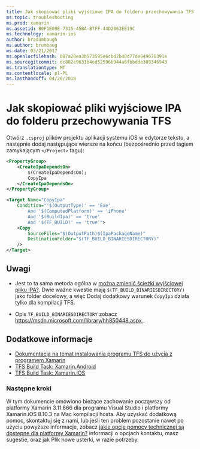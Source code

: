 ```yaml
---
title: Jak skopiować pliki wyjściowe IPA do folderu przechowywania TFS
ms.topic: troubleshooting
ms.prod: xamarin
ms.assetid: B0F1E09E-7315-45BA-B7FF-44D2063EE19C
ms.technology: xamarin-ios
author: bradumbaugh
ms.author: brumbaug
ms.date: 03/21/2017
ms.openlocfilehash: 087a20ea3b573595e6cbd2b40d77de649676391e
ms.sourcegitcommit: dc882e9631b4ed52596b944a6fbbdde309346943
ms.translationtype: MT
ms.contentlocale: pl-PL
ms.lasthandoff: 04/26/2018
---
```

# <a name="how-can-i-copy-ipa-output-files-to-the-tfs-drop-folder"></a>Jak skopiować pliki wyjściowe IPA do folderu przechowywania TFS

Otwórz `.csproj` plików projektu aplikacji systemu iOS w edytorze tekstu, a następnie dodaj następujące wiersze na końcu (bezpośrednio przed tagiem zamykającym `</Project>` tagu):

```xml
<PropertyGroup>
    <CreateIpaDependsOn>
        $(CreateIpaDependsOn);
        CopyIpa
    </CreateIpaDependsOn>
</PropertyGroup>

<Target Name="CopyIpa"
    Condition="'$(OutputType)' == 'Exe'
        And '$(ComputedPlatform)' == 'iPhone'
        And '$(BuildIpa)' == 'true'
        And '$(TF_BUILD)' == 'true'">
    <Copy
        SourceFiles="$(OutputPath)$(IpaPackageName)"
        DestinationFolder="$(TF_BUILD_BINARIESDIRECTORY)"
    />
</Target>
```

## <a name="notes"></a>Uwagi

-   Jest to ta sama metoda ogólna w [można zmienić ścieżki wyjściowej pliku IPA?](~/ios/troubleshooting/questions/ipa-output-path.md). Dwie ważne kwestie mają `$(TF_BUILD_BINARIESDIRECTORY)` jako folder docelowy, a więc Dodaj dodatkowy warunek `CopyIpa` działa tylko dla kompilacji TFS.

-   Opis `TF_BUILD_BINARIESDIRECTORY` zobacz [ https://msdn.microsoft.com/library/hh850448.aspx ](https://msdn.microsoft.com/library/hh850448.aspx).

## <a name="additional-references"></a>Dodatkowe informacje

- [Dokumentacja na temat instalowania programu TFS do użycia z programem Xamarin](https://docs.microsoft.com/vsts/tfvc/overview)
- [TFS Build Task: Xamarin.Android](https://docs.microsoft.com/vsts/build-release/tasks/build/xamarin-android)
- [TFS Build Task: Xamarin.iOS](https://docs.microsoft.com/vsts/build-release/tasks/build/xamarin-ios)

### <a name="next-steps"></a>Następne kroki
W tym dokumencie omówiono bieżące zachowanie począwszy od platformy Xamarin 3.11.666 dla programu Visual Studio i platformy Xamarin.iOS 8.10.3 na Mac kompilacji hosta. Aby uzyskać dodatkową pomoc, skontaktuj się z nami, lub jeśli ten problem pozostanie nawet po użyciu powyższe informacje, zobacz [jakie opcje pomocy technicznej są dostępne dla platformy Xamarin?](~/cross-platform/troubleshooting/support-options.md) informacji o opcjach kontaktu, masz sugestie, oraz jak Plik nowe usterki, w razie potrzeby. 



